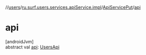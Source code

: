 //[users](../../../index.md)/[ru.surf.users.services.apiService.impl](../index.md)/[ApiServicePut](index.md)/[api](api.md)

# api

[androidJvm]\
abstract val [api](api.md): [UsersApi](../../ru.surf.users.services.api/-users-api/index.md)

